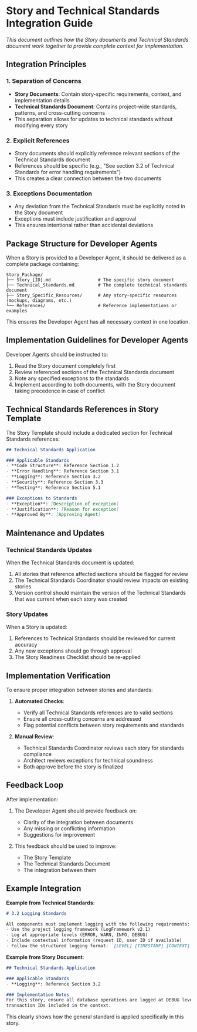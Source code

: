 # Story and Technical Standards Integration Guide

*This document outlines how the Story documents and Technical Standards document work together to provide complete context for implementation.*

## Integration Principles

### 1. Separation of Concerns
- **Story Documents**: Contain story-specific requirements, context, and implementation details
- **Technical Standards Document**: Contains project-wide standards, patterns, and cross-cutting concerns
- This separation allows for updates to technical standards without modifying every story

### 2. Explicit References
- Story documents should explicitly reference relevant sections of the Technical Standards document
- References should be specific (e.g., "See section 3.2 of Technical Standards for error handling requirements")
- This creates a clear connection between the two documents

### 3. Exceptions Documentation
- Any deviation from the Technical Standards must be explicitly noted in the Story document
- Exceptions must include justification and approval
- This ensures intentional rather than accidental deviations

## Package Structure for Developer Agents

When a Story is provided to a Developer Agent, it should be delivered as a complete package containing:

```
Story_Package/
├── Story_[ID].md                  # The specific story document
├── Technical_Standards.md         # The complete technical standards document
├── Story_Specific_Resources/      # Any story-specific resources (mockups, diagrams, etc.)
└── References/                    # Reference implementations or examples
```

This ensures the Developer Agent has all necessary context in one location.

## Implementation Guidelines for Developer Agents

Developer Agents should be instructed to:

1. Read the Story document completely first
2. Review referenced sections of the Technical Standards document
3. Note any specified exceptions to the standards
4. Implement according to both documents, with the Story document taking precedence in case of conflict

## Technical Standards References in Story Template

The Story Template should include a dedicated section for Technical Standards references:

```markdown
## Technical Standards Application

### Applicable Standards
- **Code Structure**: Reference Section 1.2
- **Error Handling**: Reference Section 3.1
- **Logging**: Reference Section 3.2
- **Security**: Reference Section 3.3
- **Testing**: Reference Section 5.1

### Exceptions to Standards
- **Exception**: [Description of exception]
- **Justification**: [Reason for exception]
- **Approved By**: [Approving Agent]
```

## Maintenance and Updates

### Technical Standards Updates
When the Technical Standards document is updated:
1. All stories that reference affected sections should be flagged for review
2. The Technical Standards Coordinator should review impacts on existing stories
3. Version control should maintain the version of the Technical Standards that was current when each story was created

### Story Updates
When a Story is updated:
1. References to Technical Standards should be reviewed for current accuracy
2. Any new exceptions should go through approval
3. The Story Readiness Checklist should be re-applied

## Implementation Verification

To ensure proper integration between stories and standards:

1. **Automated Checks**: 
   - Verify all Technical Standards references are to valid sections
   - Ensure all cross-cutting concerns are addressed
   - Flag potential conflicts between story requirements and standards

2. **Manual Review**:
   - Technical Standards Coordinator reviews each story for standards compliance
   - Architect reviews exceptions for technical soundness
   - Both approve before the story is finalized

## Feedback Loop

After implementation:
1. The Developer Agent should provide feedback on:
   - Clarity of the integration between documents
   - Any missing or conflicting information
   - Suggestions for improvement
   
2. This feedback should be used to improve:
   - The Story Template
   - The Technical Standards Document
   - The integration between them

## Example Integration

**Example from Technical Standards**:
```markdown
# 3.2 Logging Standards

All components must implement logging with the following requirements:
- Use the project logging framework (LogFramework v2.1)
- Log at appropriate levels (ERROR, WARN, INFO, DEBUG)
- Include contextual information (request ID, user ID if available)
- Follow the structured logging format: `[LEVEL] [TIMESTAMP] [CONTEXT] [MESSAGE]`
```

**Example from Story Document**:
```markdown
## Technical Standards Application

### Applicable Standards
- **Logging**: Reference Section 3.2

### Implementation Notes
For this story, ensure all database operations are logged at DEBUG level with 
transaction IDs included in the context.
```

This clearly shows how the general standard is applied specifically in this story.
